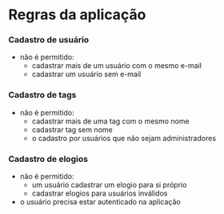 # Regras da aplicação

### Cadastro de usuário

- não é permitido:
  - cadastrar mais de um usuário com o mesmo e-mail
  - cadastrar um usuário sem e-mail

### Cadastro de tags

- não é permitido:
  - cadastrar mais de uma tag com o mesmo nome
  - cadastrar tag sem nome
  - o cadastro por usuários que não sejam administradores

### Cadastro de elogios

- não é permitido:
  - um usuário cadastrar um elogio para si próprio
  - cadastrar elogios para usuários inválidos
- o usuário precisa estar autenticado na aplicação